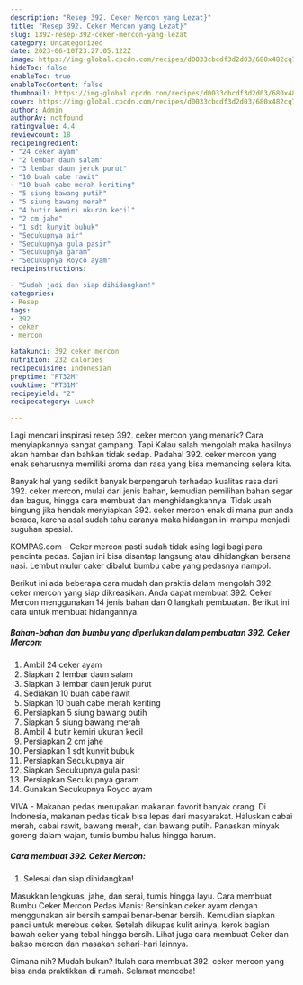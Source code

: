 ```yaml
---
description: "Resep 392. Ceker Mercon yang Lezat}"
title: "Resep 392. Ceker Mercon yang Lezat}"
slug: 1392-resep-392-ceker-mercon-yang-lezat
category: Uncategorized
date: 2023-06-10T23:27:05.122Z
image: https://img-global.cpcdn.com/recipes/d0033cbcdf3d2d03/680x482cq70/392-ceker-mercon-foto-resep-utama.jpg
hideToc: false
enableToc: true
enableTocContent: false
thumbnail: https://img-global.cpcdn.com/recipes/d0033cbcdf3d2d03/680x482cq70/392-ceker-mercon-foto-resep-utama.jpg
cover: https://img-global.cpcdn.com/recipes/d0033cbcdf3d2d03/680x482cq70/392-ceker-mercon-foto-resep-utama.jpg
author: Admin
authorAv: notfound
ratingvalue: 4.4
reviewcount: 18
recipeingredient:
- "24 ceker ayam"
- "2 lembar daun salam"
- "3 lembar daun jeruk purut"
- "10 buah cabe rawit"
- "10 buah cabe merah keriting"
- "5 siung bawang putih"
- "5 siung bawang merah"
- "4 butir kemiri ukuran kecil"
- "2 cm jahe"
- "1 sdt kunyit bubuk"
- "Secukupnya air"
- "Secukupnya gula pasir"
- "Secukupnya garam"
- "Secukupnya Royco ayam"
recipeinstructions:

- "Sudah jadi dan siap dihidangkan!"
categories:
- Resep
tags:
- 392
- ceker
- mercon

katakunci: 392 ceker mercon 
nutrition: 232 calories
recipecuisine: Indonesian
preptime: "PT32M"
cooktime: "PT31M"
recipeyield: "2"
recipecategory: Lunch

---
```



Lagi mencari inspirasi resep 392. ceker mercon yang menarik? Cara menyiapkannya sangat gampang. Tapi Kalau salah mengolah maka hasilnya akan hambar dan bahkan tidak sedap. Padahal 392. ceker mercon yang enak seharusnya memiliki aroma dan rasa yang bisa memancing selera kita.


Banyak hal yang sedikit banyak berpengaruh terhadap kualitas rasa dari 392. ceker mercon, mulai dari jenis bahan, kemudian pemilihan bahan segar dan bagus, hingga cara membuat dan menghidangkannya. Tidak usah bingung jika hendak menyiapkan 392. ceker mercon enak di mana pun anda berada, karena asal sudah tahu caranya maka hidangan ini mampu menjadi suguhan spesial.

KOMPAS.com - Ceker mercon pasti sudah tidak asing lagi bagi para pencinta pedas. Sajian ini bisa disantap langsung atau dihidangkan bersana nasi. Lembut mulur caker dibalut bumbu cabe yang pedasnya nampol.


Berikut ini ada beberapa cara mudah dan praktis dalam mengolah 392. ceker mercon yang siap dikreasikan. Anda dapat membuat 392. Ceker Mercon menggunakan 14 jenis bahan dan 0 langkah pembuatan. Berikut ini cara untuk membuat hidangannya.

<!--inarticleads1-->

##### Bahan-bahan dan bumbu yang diperlukan dalam pembuatan 392. Ceker Mercon:

1. Ambil 24 ceker ayam
1. Siapkan 2 lembar daun salam
1. Siapkan 3 lembar daun jeruk purut
1. Sediakan 10 buah cabe rawit
1. Siapkan 10 buah cabe merah keriting
1. Persiapkan 5 siung bawang putih
1. Siapkan 5 siung bawang merah
1. Ambil 4 butir kemiri ukuran kecil
1. Persiapkan 2 cm jahe
1. Persiapkan 1 sdt kunyit bubuk
1. Persiapkan Secukupnya air
1. Siapkan Secukupnya gula pasir
1. Persiapkan Secukupnya garam
1. Gunakan Secukupnya Royco ayam


VIVA - Makanan pedas merupakan makanan favorit banyak orang. Di Indonesia, makanan pedas tidak bisa lepas dari masyarakat. Haluskan cabai merah, cabai rawit, bawang merah, dan bawang putih. Panaskan minyak goreng dalam wajan, tumis bumbu halus hingga harum. 

<!--inarticleads2-->

##### Cara membuat 392. Ceker Mercon:


1. Selesai dan siap dihidangkan!

Masukkan lengkuas, jahe, dan serai, tumis hingga layu. Cara membuat Bumbu Ceker Mercon Pedas Manis: Bersihkan ceker ayam dengan menggunakan air bersih sampai benar-benar bersih. Kemudian siapkan panci untuk merebus ceker. Setelah dikupas kulit arinya, kerok bagian bawah ceker yang tebal hingga bersih. Lihat juga cara membuat Ceker dan bakso mercon dan masakan sehari-hari lainnya. 

Gimana nih? Mudah bukan? Itulah cara membuat 392. ceker mercon yang bisa anda praktikkan di rumah. Selamat mencoba!
